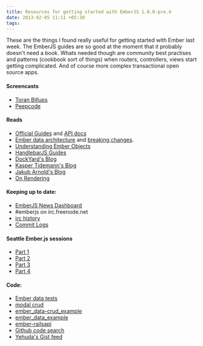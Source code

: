 ```yaml
---
title: Resources for getting started with EmberJS 1.0.0-pre.4
date: 2013-02-05 11:11 +05:30
tags:
---
```


These are the things I found really useful for getting started with Ember last week. The EmberJS guides are so good at the moment that it probably doesn't need a book. Whats needed though are community best practises and patterns (cookbook sort of things) when routers, controllers, views start getting complicated. And of course more complex transactional open source apps. 

#### Screencasts
  * [Toran Billups](http://toranbillups.com/blog/archive/2013/01/03/Intro-to-ember-js-and-the-new-router-api/)
  * [Peepcode](https://peepcode.com/products/emberjs)
  

#### Reads
  * [Official Guides](http://emberjs.com/guides/) and [API docs](http://emberjs.com/api/)
  * [Ember data architecture](https://github.com/emberjs/data/blob/master/ARCHITECTURE.md) and [breaking changes](https://github.com/emberjs/data/blob/master/BREAKING_CHANGES.md).
  * [Understanding Ember Objects](http://www.cerebris.com/blog/2012/03/06/understanding-ember-object/)
  * [HandlebarJS Guides](http://handlebarsjs.com/)
  * [DockYard's Blog](http://reefpoints.dockyard.com/ember/2013/01/07/building-an-ember-app-with-rails-api-part-1.html)
  * [Kasper Tidemann's Blog](http://www.kaspertidemann.com/)
  * [Jakub Arnold's Blog](http://darthdeus.github.com/)
  * [On Rendering](https://gist.github.com/9ceed5d6708c655d3402)


#### Keeping up to date:
  * [EmberJS News Dashboard](http://code418.com/ember.js-dashboard/)
  * #emberjs on irc.freenode.net
  * [irc history](http://emberjs.iriscouch.com/irc/_design/viewer/index.html)
  * [Commit Logs](https://github.com/emberjs/ember.js/commits/master)

#### Seattle Ember.js sessions
  * [Part 1](http://www.youtube.com/watch?v=_6yMxU-_ARs) 
  * [Part 2](http://www.youtube.com/watch?v=TTy1pbXdKJg) 
  * [Part 3](http://www.youtube.com/watch?v=4Ed_o3_59ME) 
  * [Part 4](http://www.youtube.com/watch?v=aBvOXnTG5Ag)

#### Code:
  * [Ember data tests](https://github.com/emberjs/data/tree/master/packages/ember-data/tests)
  * [modal crud](http://jsbin.com/ixigez/2/edit)
  * [ember_data-crud_example](https://github.com/GerritWanderer/ember_data-crud_example)
  * [ember_data_example](https://github.com/dgeb/ember_data_example)
  * [ember-railsapi](https://github.com/bcardarella/ember-railsapi)
  * [Github code search](https://github.com/search?l=javascript&q=Ember.Route.extend&ref=commandbar&type=Code)
  * [Yehuda's Gist feed](https://gist.github.com/wycats)